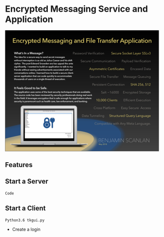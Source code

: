 # Encrypted Messaging Service and Application



![Benchmark Img](https://github.com/benscanlan/Encrypted_messaging_app/blob/master/presentation.png?raw=true)



## Features
## Start a Server
    Code
## Start a Client
    Python3.6 tkgui.py
* Create a login
